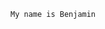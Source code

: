 <html>

<head>
    <title>My First HTML Page</title>
</head>

<body>

    My name is Benjamin

</body>

</html>
